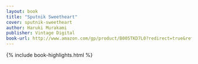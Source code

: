 ```yaml
---
layout: book
title: "Sputnik Sweetheart"
cover: sputnik-sweetheart
author: Haruki Murakami
publisher: Vintage Digital
book-url: http://www.amazon.com/gp/product/B005TKD7L0?redirect=true&ref_=kinw_myk_ro_title
---
```


{% include book-highlights.html %}
